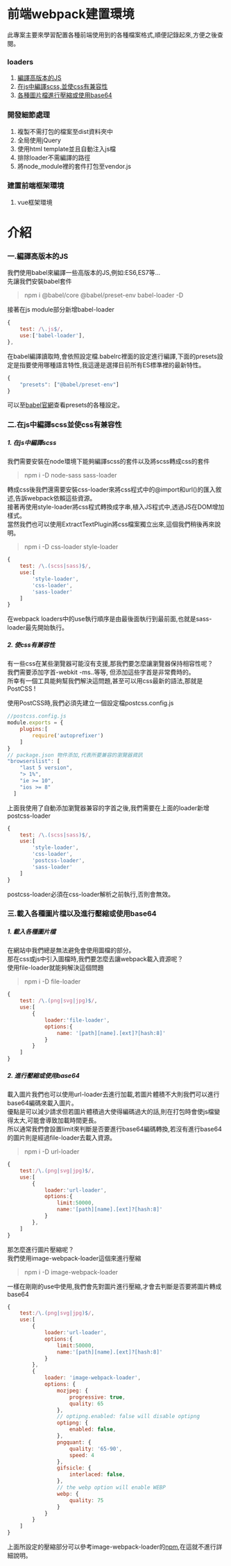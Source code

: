 # 前端webpack建置環境

此專案主要來學習配置各種前端使用到的各種檔案格式,順便記錄起來,方便之後查閱。

### loaders

1. [編譯高版本的JS](#一.編譯高版本的JS)
2. [在js中編譯scss,並使css有兼容性](#二.在js中編譯scss並使css有兼容性)
3. [各種圖片檔進行壓縮或使用base64](#三.載入各種圖片檔以及進行壓縮或使用base64)

### 開發細節處理

1. 複製不需打包的檔案至dist資料夾中
2. 全局使用jQuery
3. 使用html template並且自動注入js檔
4. 排除loader不需編譯的路徑
5. 將node_module裡的套件打包至vendor.js

### 建置前端框架環境

1. vue框架環境


# 介紹

### 一.編譯高版本的JS

我們使用babel來編譯一些高版本的JS,例如:ES6,ES7等...  
先讓我們安裝babel套件

> npm i @babel/core @babel/preset-env babel-loader -D

接著在js module部分新增babel-loader
```js
{
    test: /\.js$/,
    use:['babel-loader'],
},
```

在babel編譯讀取時,會依照設定檔.babelrc裡面的設定進行編譯,下面的presets設定是指要使用哪種語言特性,我這邊是選擇目前所有ES標準裡的最新特性。

```js
{
    "presets": ["@babel/preset-env"]
}
```

可以至[babel官網](https://babeljs.io/docs/en/presets?target="_blank")查看presets的各種設定。

### 二.在js中編譯scss並使css有兼容性

##### 1. 在js中編譯scss
我們需要安裝在node環境下能夠編譯scss的套件以及將scss轉成css的套件

> npm i -D node-sass sass-loader

轉成css後我們還需要安裝css-loader來將css程式中的@import和url()的匯入敘述,告訴webpack依賴這些資源。  
接著再使用style-loader將css程式轉換成字串,植入JS程式中,透過JS在DOM增加樣式。  
當然我們也可以使用ExtractTextPlugin將css檔案獨立出來,這個我們稍後再來說明。

> npm i -D css-loader style-loader

```js
{
    test: /\.(scss|sass)$/,
    use:[
        'style-loader',
        'css-loader',
        'sass-loader'
    ]
}
```

在webpack loaders中的use執行順序是由最後面執行到最前面,也就是sass-loader最先開始執行。

##### 2. 使css有兼容性
有一些css在某些瀏覽器可能沒有支援,那我們要怎麼讓瀏覽器保持相容性呢？   
我們需要添加字首-webkit -ms..等等, 但添加這些字首是非常費時的。  
所幸有一個工具能夠幫我們解決這問題,甚至可以用css最新的語法,那就是PostCSS !  

使用PostCSS時,我們必須先建立一個設定檔postcss.config.js

```js
//postcss.config.js
module.exports = {
    plugins:[
        require('autoprefixer')
    ]
}
// package.json 物件添加,代表所要兼容的瀏覽器資訊
"browserslist": [
    "last 5 version",
    "> 1%",
    "ie >= 10",
    "ios >= 8"
  ]
```
上面我使用了自動添加瀏覽器兼容的字首之後,我們需要在上面的loader新增postcss-loader
```js
{
    test: /\.(scss|sass)$/,
    use:[
        'style-loader',
        'css-loader',
        'postcss-loader',
        'sass-loader'
    ]
}
```
postcss-loader必須在css-loader解析之前執行,否則會無效。

### 三.載入各種圖片檔以及進行壓縮或使用base64

##### 1. 載入各種圖片檔
在網站中我們總是無法避免會使用圖檔的部分。  
那在css或js中引入圖檔時,我們要怎麼去讓webpack載入資源呢？  
使用file-loader就能夠解決這個問題

> npm i -D file-loader

```js
{
    test: /\.(png|svg|jpg)$/,
    use:[
        {
            loader:'file-loader',
            options:{
                name: '[path][name].[ext]?[hash:8]'
            }
        }
    ]
}
```

##### 2. 進行壓縮或使用base64
載入圖片我們也可以使用url-loader去進行加載,若圖片體積不大則我們可以進行base64編碼來載入圖片。  
優點是可以減少請求但若圖片體積過大使得編碼過大的話,則在打包時會使js檔變得太大,可能會導致加載時間更長。  
所以通常我們會設置limit來判斷是否要進行base64編碼轉換,若沒有進行base64的圖片則是經過file-loader去載入資源。

> npm i -D url-loader
```js
{
    test:/\.(png|svg|jpg)$/,
    use:[
        {
            loader:'url-loader',
            options:{
                limit:50000,
                name:'[path][name].[ext]?[hash:8]'
            }
        },
    ]
}
```

那怎麼進行圖片壓縮呢？  
我們使用image-webpack-loader這個來進行壓縮

> npm i -D image-webpack-loader

一樣在剛剛的use中使用,我們會先對圖片進行壓縮,才會去判斷是否要將圖片轉成base64
```js
{
    test:/\.(png|svg|jpg)$/,
    use:[
        {
            loader:'url-loader',
            options:{
                limit:50000,
                name:'[path][name].[ext]?[hash:8]'
            }
        },
        {
            loader: 'image-webpack-loader',
            options: {
                mozjpeg: {
                    progressive: true,
                    quality: 65
                },
                // optipng.enabled: false will disable optipng
                optipng: {
                    enabled: false,
                },
                pngquant: {
                    quality: '65-90',
                    speed: 4
                },
                gifsicle: {
                    interlaced: false,
                },
                // the webp option will enable WEBP
                webp: {
                    quality: 75
                }
            }
        }
    ]
}
```
上面所設定的壓縮部分可以參考image-webpack-loader的[npm](https://www.npmjs.com/package/image-webpack-loader?target="_blank),在這就不進行詳細說明。

